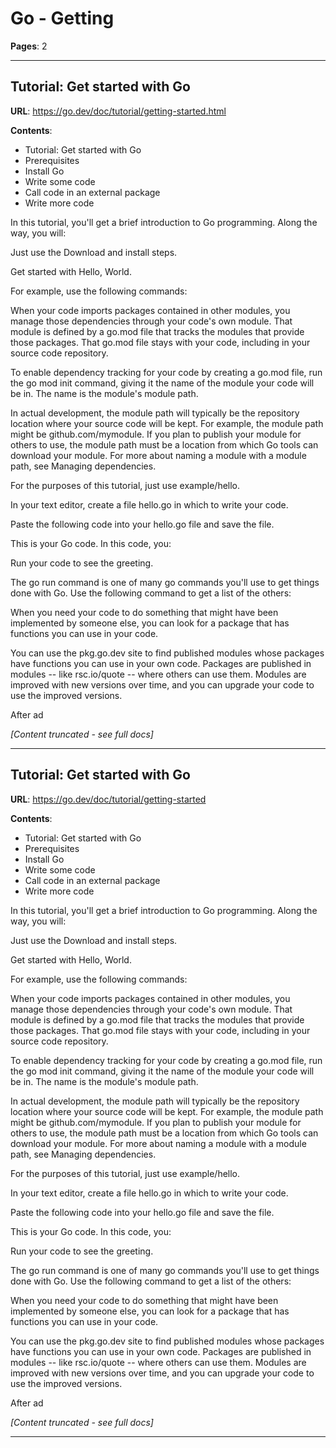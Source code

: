 # Go - Getting

**Pages**: 2

---

## Tutorial: Get started with Go

**URL**: https://go.dev/doc/tutorial/getting-started.html

**Contents**:
- Tutorial: Get started with Go
- Prerequisites
- Install Go
- Write some code
- Call code in an external package
- Write more code

In this tutorial, you'll get a brief introduction to Go programming. Along the way, you will:

Just use the Download and install steps.

Get started with Hello, World.

For example, use the following commands:

When your code imports packages contained in other modules, you manage those dependencies through your code's own module. That module is defined by a go.mod file that tracks the modules that provide those packages. That go.mod file stays with your code, including in your source code repository.

To enable dependency tracking for your code by creating a go.mod file, run the go mod init command, giving it the name of the module your code will be in. The name is the module's module path.

In actual development, the module path will typically be the repository location where your source code will be kept. For example, the module path might be github.com/mymodule. If you plan to publish your module for others to use, the module path must be a location from which Go tools can download your module. For more about naming a module with a module path, see Managing dependencies.

For the purposes of this tutorial, just use example/hello.

In your text editor, create a file hello.go in which to write your code.

Paste the following code into your hello.go file and save the file.

This is your Go code. In this code, you:

Run your code to see the greeting.

The go run command is one of many go commands you'll use to get things done with Go. Use the following command to get a list of the others:

When you need your code to do something that might have been implemented by someone else, you can look for a package that has functions you can use in your code.

You can use the pkg.go.dev site to find published modules whose packages have functions you can use in your own code. Packages are published in modules -- like rsc.io/quote -- where others can use them. Modules are improved with new versions over time, and you can upgrade your code to use the improved versions.

After ad

*[Content truncated - see full docs]*

---

## Tutorial: Get started with Go

**URL**: https://go.dev/doc/tutorial/getting-started

**Contents**:
- Tutorial: Get started with Go
- Prerequisites
- Install Go
- Write some code
- Call code in an external package
- Write more code

In this tutorial, you'll get a brief introduction to Go programming. Along the way, you will:

Just use the Download and install steps.

Get started with Hello, World.

For example, use the following commands:

When your code imports packages contained in other modules, you manage those dependencies through your code's own module. That module is defined by a go.mod file that tracks the modules that provide those packages. That go.mod file stays with your code, including in your source code repository.

To enable dependency tracking for your code by creating a go.mod file, run the go mod init command, giving it the name of the module your code will be in. The name is the module's module path.

In actual development, the module path will typically be the repository location where your source code will be kept. For example, the module path might be github.com/mymodule. If you plan to publish your module for others to use, the module path must be a location from which Go tools can download your module. For more about naming a module with a module path, see Managing dependencies.

For the purposes of this tutorial, just use example/hello.

In your text editor, create a file hello.go in which to write your code.

Paste the following code into your hello.go file and save the file.

This is your Go code. In this code, you:

Run your code to see the greeting.

The go run command is one of many go commands you'll use to get things done with Go. Use the following command to get a list of the others:

When you need your code to do something that might have been implemented by someone else, you can look for a package that has functions you can use in your code.

You can use the pkg.go.dev site to find published modules whose packages have functions you can use in your own code. Packages are published in modules -- like rsc.io/quote -- where others can use them. Modules are improved with new versions over time, and you can upgrade your code to use the improved versions.

After ad

*[Content truncated - see full docs]*

---

